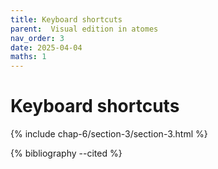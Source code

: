 ```yaml
---
title: Keyboard shortcuts
parent:  Visual edition in atomes
nav_order: 3
date: 2025-04-04
maths: 1
---
```


# Keyboard shortcuts

{% include chap-6/section-3/section-3.html %}

{% bibliography --cited %}
